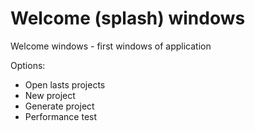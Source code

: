 # Welcome (splash) windows

Welcome windows - first windows of application

Options:
- Open lasts projects
- New project
- Generate project
- Performance test
